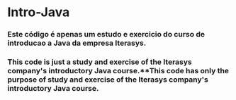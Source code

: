 # Intro-Java
### Este código é apenas um estudo e exercicio do curso de introducao a Java da empresa Iterasys.
### This code is just a study and exercise of the Iterasys company's introductory Java course.**This code has only the purpose of study and exercise of the Iterasys company's introductory Java course.
